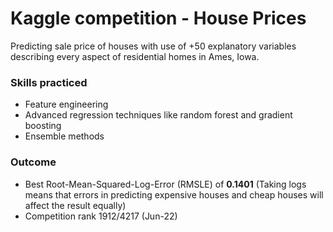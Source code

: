 # Kaggle competition - House Prices

Predicting sale price of houses with use of +50 explanatory variables describing every aspect of residential homes in Ames, Iowa.

### Skills practiced
- Feature engineering
- Advanced regression techniques like random forest and gradient boosting
- Ensemble methods

### Outcome
- Best Root-Mean-Squared-Log-Error (RMSLE) of **0.1401** (Taking logs means that errors in predicting expensive houses and cheap houses will affect the result equally)
- Competition rank 1912/4217 (Jun-22)
